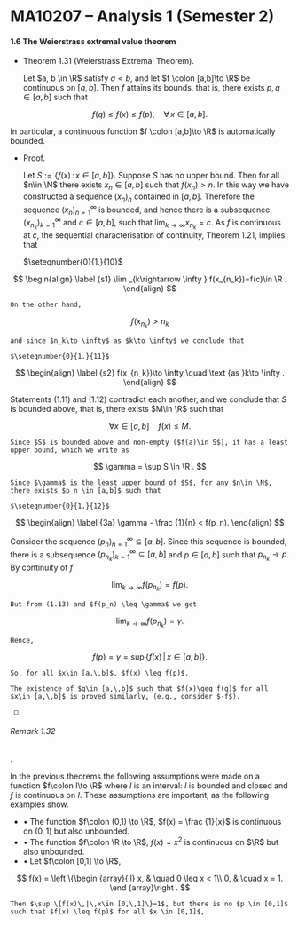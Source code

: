# MA10207 – Analysis 1 (Semester 2)

#### 1.6 The Weierstrass extremal value theorem

- Theorem 1.31 (Weierstrass Extremal Theorem).

  Let $a, b \in \R$ satisfy $a<b$, and let $f \colon [a,b]\to \R$ be continuous on $[a,b]$. Then $f$ attains its bounds, that is, there exists $p, q \in [a,b]$ such that

$$
 f(q) \leq f(x) \leq f(p), \quad \forall \, x \in [a,b].
$$

In particular, a continuous function $f \colon [a,b]\to \R$ is automatically bounded.

- Proof.

  Let $S:=\{f(x)\,:\,x\in [a,\,b]\}$. Suppose $S$ has no upper bound. Then for all $n\in \N$ there exists $x_n \in [a,b]$ such that $f(x_n)> n$. In this way we have constructed a sequence $(x_n)_n$ contained in $[a,b]$. Therefore the sequence $(x_n)_{n=1}^\infty$ is bounded, and hence there is a subsequence, $(x_{n_k})_{k=1}^\infty$ and $c \in [a,b]$, such that $\displaystyle \lim _{k\to \infty }x_{n_k} = c$. As $f$ is continuous at $c$, the sequential characterisation of continuity, Theorem 1.21, implies that

  $\seteqnumber{0}{1.}{10}$

$$
 \begin{align} \label {s1} \lim _{k\rightarrow \infty } f(x_{n_k})=f(c)\in \R . \end{align}
$$

    On the other hand,

$$
 f(x_{n_k})>n_{k}
$$

    and since $n_k\to \infty$ as $k\to \infty$ we conclude that

    $\seteqnumber{0}{1.}{11}$

$$
 \begin{align} \label {s2} f(x_{n_k})\to \infty \quad \text {as }k\to \infty . \end{align}
$$

Statements (1.11) and (1.12) contradict each another, and we conclude that $S$ is bounded above, that is, there exists $M\in \R$ such that

$$
 \forall x\in [a,\,b]\quad f(x)\leq M.
$$

    Since $S$ is bounded above and non-empty ($f(a)\in S$), it has a least upper bound, which we write as

$$
 \gamma = \sup S \in \R .
$$

    Since $\gamma$ is the least upper bound of $S$, for any $n\in \N$, there exists $p_n \in [a,b]$ such that

    $\seteqnumber{0}{1.}{12}$

$$
 \begin{align} \label {3a} \gamma - \frac {1}{n} < f(p_n). \end{align}
$$

Consider the sequence $(p_n)_{n=1}^\infty \subseteq [a,b]$. Since this sequence is bounded, there is a subsequence $(p_{n_k})_{k=1}^\infty \subseteq [a,b]$ and $p \in [a,b]$ such that $p_{n_k} \to p$. By continuity of $f$

$$
 \lim _{k\to \infty } f(p_{n_k}) = f(p).
$$

    But from (1.13) and $f(p_n) \leq \gamma$ we get

$$
 \lim _{k\to \infty }f(p_{n_k}) = \gamma .
$$

    Hence,

$$
 f(p) = \gamma = \sup \left \{f(x) \, | \, x \in [a,b]\right \}.
$$

    So, for all $x\in [a,\,b]$, $f(x) \leq f(p)$.

    The existence of $q\in [a,\,b]$ such that $f(x)\geq f(q)$ for all $x\in [a,\,b]$ is proved similarly, (e.g., consider $-f$).

     □

###### Remark 1.32

.

In the previous theorems the following assumptions were made on a function $f\colon I\to \R$ where $I$ is an interval: $I$ is bounded and closed and $f$ is continuous on $I$. These assumptions are important, as the following examples show.

- • The function $f\colon (0,1) \to \R$, $f(x) = \frac {1}{x}$ is continuous on $(0,1)$ but also unbounded.
- • The function $f\colon \R \to \R$, $f(x) = x^2$ is continuous on $\R$ but also unbounded.
- • Let $f\colon [0,1] \to \R$,

$$
 f(x) = \left \{\begin {array}{ll} x, & \quad 0 \leq x < 1\\ 0, & \quad x = 1. \end {array}\right .
$$

    Then $\sup \{f(x)\,|\,x\in [0,\,1]\}=1$, but there is no $p \in [0,1]$ such that $f(x) \leq f(p)$ for all $x \in [0,1]$,
